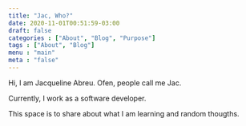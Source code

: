 ```yaml
---
title: "Jac, Who?"
date: 2020-11-01T00:51:59-03:00
draft: false
categories : ["About", "Blog", "Purpose"]
tags : ["About", "Blog"]
menu : "main"
meta : "false"
---
```


Hi, I am Jacqueline Abreu. Ofen, people call me Jac.

Currently, I work as a software developer.

This space is to share about what I am learning and random thougths.

